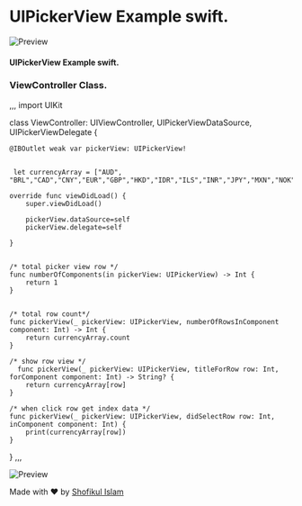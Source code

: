 

# UIPickerView Example swift.
![Preview](./src/assets/icon.png)

#### UIPickerView Example swift. 


### ViewController Class.

,,, import UIKit

class ViewController: UIViewController, UIPickerViewDataSource, UIPickerViewDelegate {
    

    @IBOutlet weak var pickerView: UIPickerView!
    
    
     let currencyArray = ["AUD", "BRL","CAD","CNY","EUR","GBP","HKD","IDR","ILS","INR","JPY","MXN","NOK","NZD","PLN","RON","RUB","SEK","SGD","USD","ZAR"]

    override func viewDidLoad() {
        super.viewDidLoad()
        
        pickerView.dataSource=self
        pickerView.delegate=self

    }

  
    /* total picker view row */
    func numberOfComponents(in pickerView: UIPickerView) -> Int {
        return 1
    }
    
    
    /* total row count*/
    func pickerView(_ pickerView: UIPickerView, numberOfRowsInComponent component: Int) -> Int {
        return currencyArray.count
    }
    
    /* show row view */
      func pickerView(_ pickerView: UIPickerView, titleForRow row: Int, forComponent component: Int) -> String? {
        return currencyArray[row]
    }
    
    /* when click row get index data */
    func pickerView(_ pickerView: UIPickerView, didSelectRow row: Int, inComponent component: Int) {
        print(currencyArray[row])
    }
    
}
,,,

![Preview](./src/assets/inCollage_20180212_202916674.jpg)


Made with ♥ by [Shofikul Islam](https://www.facebook.com/Shofikul1992)
